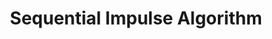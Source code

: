 ---
title: Sequential Impulse Algorithm
summary: 'DESCRIPTION'
datePublished: '31 June 2024'

series:
  seriesName: breadcrumbs-game-physics
  seriesNumber: 6
---